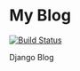 My Blog
========

[![Build Status](https://travis-ci.org/rajatguptarg/mysite.svg?branch=master)](https://travis-ci.org/rajatguptarg/mysite)

Django Blog
